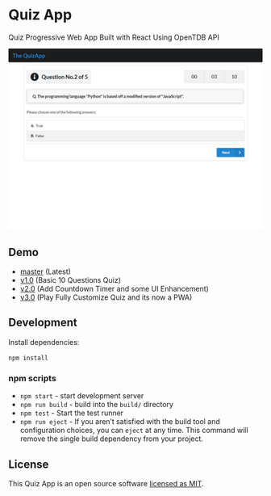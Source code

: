 # Quiz App

Quiz Progressive Web App Built with React Using OpenTDB API

<p align="center">
  <img src="./screenshot.png" alt='Quiz App in Action'>
</p>

## Demo

- [master](https://safdarjamal.github.io/quiz-app) (Latest)
- [v1.0](https://quizapp-v1.surge.sh) (Basic 10 Questions Quiz)
- [v2.0](https://quizapp-v2.surge.sh) (Add Countdown Timer and some UI Enhancement)
- [v3.0](https://quizapp-v3.surge.sh) (Play Fully Customize Quiz and its now a PWA)

## Development

Install dependencies:

```
npm install
```

### npm scripts

- `npm start` - start development server
- `npm run build` - build into the `build/` directory
- `npm test` - Start the test runner
- `npm run eject` - If you aren’t satisfied with the build tool and configuration choices, you can `eject` at any time. This command will remove the single build dependency from your project.

## License

This Quiz App is an open source software [licensed as MIT](https://github.com/safdarjamal/quiz-app/blob/master/LICENSE).
